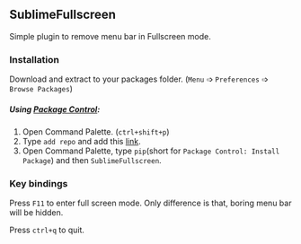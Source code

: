 ## SublimeFullscreen
Simple plugin to remove menu bar in Fullscreen mode.

### Installation
Download and extract to your packages folder. (`Menu` &#10153; `Preferences` &#10153; `Browse Packages`)

##### Using [Package Control](https://packagecontrol.io/installation):
  1. Open Command Palette. (`ctrl+shift+p`)
  2. Type `add repo` and add this [link](https://github.com/krikx/SublimeFullscreen/).
  3. Open Command Palette, type `pip`(short for `Package Control: Install Package`) and then `SublimeFullscreen`.

### Key bindings
Press `F11` to enter full screen mode.
Only difference is that, boring menu bar will be hidden.

Press `ctrl+q` to quit.

